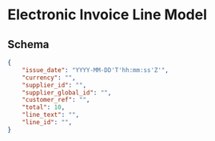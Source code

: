 Electronic Invoice Line Model
=============================

Schema
------

```json
{
    "issue_date": "YYYY-MM-DD'T'hh:mm:ss'Z'",
    "currency": "",
    "supplier_id": "",
    "supplier_global_id": "",
    "customer_ref": "",
    "total": 10,
    "line_text": "",
    "line_id": "",
}
```
